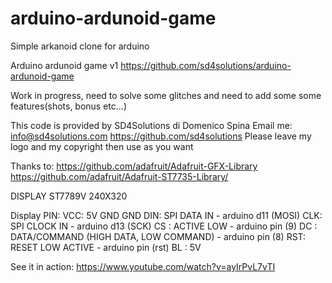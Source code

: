 # arduino-ardunoid-game
Simple arkanoid clone for arduino

  Arduino ardunoid game v1
  https://github.com/sd4solutions/arduino-ardunoid-game

  Work in progress, need to solve some glitches and need to add some some features(shots, bonus etc...)
  
  This code is provided by SD4Solutions di Domenico Spina
  Email me: info@sd4solutions.com
  https://github.com/sd4solutions
  Please leave my logo and my copyright then use as you want
  
  Thanks to:
  https://github.com/adafruit/Adafruit-GFX-Library
  https://github.com/adafruit/Adafruit-ST7735-Library/

   
  DISPLAY ST7789V 240X320

  Display PIN:
    VCC:  5V
    GND   GND
    DIN:  SPI DATA IN - arduino d11 (MOSI)
    CLK:  SPI CLOCK IN  - arduino d13 (SCK)
    CS :  ACTIVE LOW - arduino pin (9)
    DC :  DATA/COMMAND (HIGH DATA, LOW COMMAND) - arduino pin (8)
    RST:  RESET LOW ACTIVE - arduino pin (rst)
    BL :  5V
        


See it in action: https://www.youtube.com/watch?v=ayIrPvL7vTI

